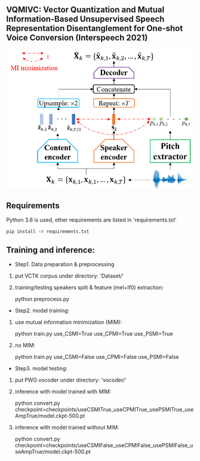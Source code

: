 ## VQMIVC: Vector Quantization and Mutual Information-Based Unsupervised Speech Representation Disentanglement for One-shot Voice Conversion (Interspeech 2021)
<img src='./diagram/architecture.png' width=500>

## Requirements
Python 3.6 is used, other requirements are listed in 'requirements.txt'

	pip install -r requirements.txt
	
## Training and inference:
*  Step1. Data preparation & preprocessing
1. put VCTK corpus under directory: 'Dataset/'
2. training/testing speakers split & feature (mel+lf0) extraction:

	python preprocess.py

*  Step2. model training:
1. use mutual information minimization (MIM):
	
	python train.py use_CSMI=True use_CPMI=True use_PSMI=True

3. no MIM:
		
	python train.py use_CSMI=False use_CPMI=False use_PSMI=False 

*  Step3. model testing:
1. put PWG vocoder under directory: 'vocoder/'
2. inference with model trained with MIM:
		
	python convert.py checkpoint=checkpoints/useCSMITrue_useCPMITrue_usePSMITrue_useAmpTrue/model.ckpt-500.pt
	
3. inference with model trained without MIM:

	python convert.py checkpoint=checkpoints/useCSMIFalse_useCPMIFalse_usePSMIFalse_useAmpTrue/model.ckpt-500.pt
